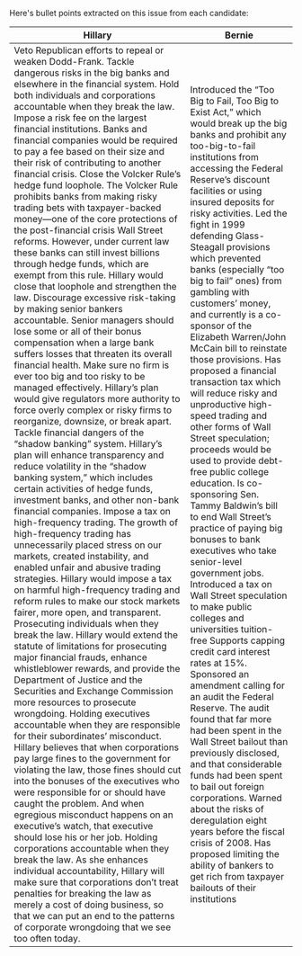Here's bullet points extracted on this issue from each candidate:

| Hillary | Bernie |
| ------  | -----  |
|  Veto Republican efforts to repeal or weaken Dodd-Frank.   Tackle dangerous risks in the big banks and elsewhere in the financial system.  Hold both individuals and corporations accountable when they break the law.  Impose a risk fee on the largest financial institutions. Banks and financial companies would be required to pay a fee based on their size and their risk of contributing to another financial crisis. Close the Volcker Rule’s hedge fund loophole. The Volcker Rule prohibits banks from making risky trading bets with taxpayer-backed money—one of the core protections of the post-financial crisis Wall Street reforms. However, under current law these banks can still invest billions through hedge funds, which are exempt from this rule. Hillary would close that loophole and strengthen the law. Discourage excessive risk-taking by making senior bankers accountable. Senior managers should lose some or all of their bonus compensation when a large bank suffers losses that threaten its overall financial health. Make sure no firm is ever too big and too risky to be managed effectively. Hillary’s plan would give regulators more authority to force overly complex or risky firms to reorganize, downsize, or break apart. Tackle financial dangers of the “shadow banking” system.  Hillary’s plan will enhance transparency and reduce volatility in the “shadow banking system,” which includes certain activities of hedge funds, investment banks, and other non-bank financial companies. Impose a tax on high-frequency trading. The growth of high-frequency trading has unnecessarily placed stress on our markets, created instability, and enabled unfair and abusive trading strategies. Hillary would impose a tax on harmful high-frequency trading and reform rules to make our stock markets fairer, more open, and transparent. Prosecuting individuals when they break the law. Hillary would extend the statute of limitations for prosecuting major financial frauds, enhance whistleblower rewards, and provide the Department of Justice and the Securities and Exchange Commission more resources to prosecute wrongdoing.  Holding executives accountable when they are responsible for their subordinates’ misconduct. Hillary believes that when corporations pay large fines to the government for violating the law, those fines should cut into the bonuses of the executives who were responsible for or should have caught the problem. And when egregious misconduct happens on an executive’s watch, that executive should lose his or her job. Holding corporations accountable when they break the law. As she enhances individual accountability, Hillary will make sure that corporations don’t treat penalties for breaking the law as merely a cost of doing business, so that we can put an end to the patterns of corporate wrongdoing that we see too often today. | Introduced the “Too Big to Fail, Too Big to Exist Act,” which would break up the big banks and prohibit any too-big-to-fail institutions from accessing the Federal Reserve’s discount facilities or using insured deposits for risky activities. Led the fight in 1999 defending Glass-Steagall provisions which prevented banks (especially “too big to fail” ones) from gambling with customers’ money, and currently is a co-sponsor of the Elizabeth Warren/John McCain bill to reinstate those provisions. Has proposed a financial transaction tax which will reduce risky and unproductive high-speed trading and other forms of Wall Street speculation; proceeds would be used to provide debt-free public college education. Is co-sponsoring Sen. Tammy Baldwin’s bill to end Wall Street’s practice of paying big bonuses to bank executives who take senior-level government jobs. Introduced a tax on Wall Street speculation to make public colleges and universities tuition-free Supports capping credit card interest rates at 15%. Sponsored an amendment calling for an audit the Federal Reserve. The audit found that far more had been spent in the Wall Street bailout than previously disclosed, and that considerable funds had been spent to bail out foreign corporations. Warned about the risks of deregulation eight years before the fiscal crisis of 2008. Has proposed limiting the ability of bankers to get rich from taxpayer bailouts of their institutions |